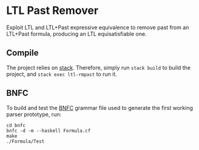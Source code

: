 # LTL Past Remover
Exploit LTL and LTL+Past expressive equivalence to remove past from an LTL+Past
formula, producing an LTL equisatisfiable one.

## Compile
The project relies on [stack](https://www.haskellstack.org). Therefore, simply 
run `stack build` to build the project, and `stack exec ltl-rmpast` to run
it.

## BNFC
To build and test the [BNFC](https://bnfc.digitalgrammars.com/) grammar file
used to generate the first working parser prototype, run:
```
cd bnfc
bnfc -d -m --haskell Formula.cf
make
./Formula/Test
```